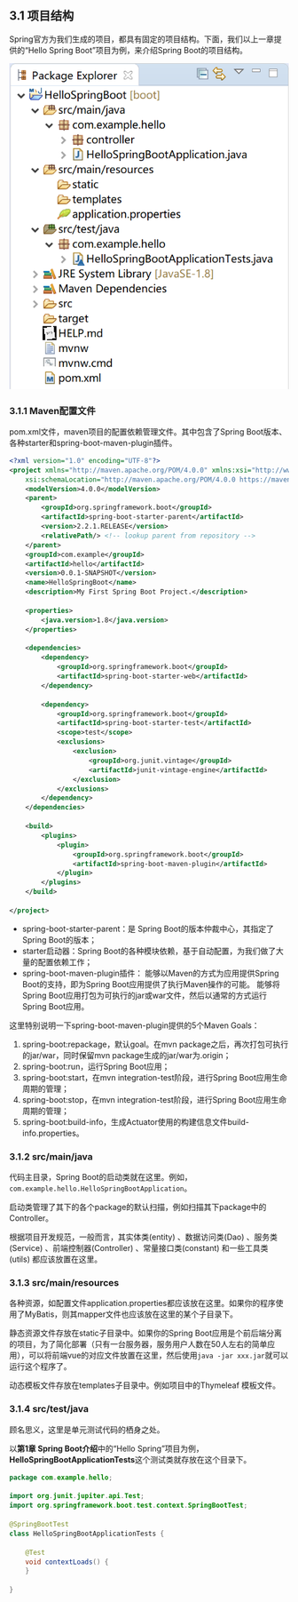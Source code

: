 ## 3.1 项目结构

Spring官方为我们生成的项目，都具有固定的项目结构。下面，我们以上一章提供的“Hello Spring Boot”项目为例，来介绍Spring Boot的项目结构。

![项目目录结构](images/image-20191107231751890.png)

### 3.1.1 Maven配置文件

pom.xml文件，maven项目的配置依赖管理文件。其中包含了Spring Boot版本、各种starter和spring-boot-maven-plugin插件。

```xml
<?xml version="1.0" encoding="UTF-8"?>
<project xmlns="http://maven.apache.org/POM/4.0.0" xmlns:xsi="http://www.w3.org/2001/XMLSchema-instance"
	xsi:schemaLocation="http://maven.apache.org/POM/4.0.0 https://maven.apache.org/xsd/maven-4.0.0.xsd">
	<modelVersion>4.0.0</modelVersion>
	<parent>
		<groupId>org.springframework.boot</groupId>
		<artifactId>spring-boot-starter-parent</artifactId>
		<version>2.2.1.RELEASE</version>
		<relativePath/> <!-- lookup parent from repository -->
	</parent>
	<groupId>com.example</groupId>
	<artifactId>hello</artifactId>
	<version>0.0.1-SNAPSHOT</version>
	<name>HelloSpringBoot</name>
	<description>My First Spring Boot Project.</description>

	<properties>
		<java.version>1.8</java.version>
	</properties>

	<dependencies>
		<dependency>
			<groupId>org.springframework.boot</groupId>
			<artifactId>spring-boot-starter-web</artifactId>
		</dependency>

		<dependency>
			<groupId>org.springframework.boot</groupId>
			<artifactId>spring-boot-starter-test</artifactId>
			<scope>test</scope>
			<exclusions>
				<exclusion>
					<groupId>org.junit.vintage</groupId>
					<artifactId>junit-vintage-engine</artifactId>
				</exclusion>
			</exclusions>
		</dependency>
	</dependencies>

	<build>
		<plugins>
			<plugin>
				<groupId>org.springframework.boot</groupId>
				<artifactId>spring-boot-maven-plugin</artifactId>
			</plugin>
		</plugins>
	</build>

</project>
```

- spring-boot-starter-parent：是 Spring Boot的版本仲裁中心，其指定了Spring Boot的版本；
- starter启动器：Spring Boot的各种模块依赖，基于自动配置，为我们做了大量的配置依赖工作；
- spring-boot-maven-plugin插件： 能够以Maven的方式为应用提供Spring Boot的支持，即为Spring Boot应用提供了执行Maven操作的可能。 能够将Spring Boot应用打包为可执行的jar或war文件，然后以通常的方式运行Spring Boot应用。

这里特别说明一下spring-boot-maven-plugin提供的5个Maven Goals：

1. spring-boot:repackage，默认goal。在mvn package之后，再次打包可执行的jar/war，同时保留mvn package生成的jar/war为.origin；
2. spring-boot:run，运行Spring Boot应用；
3. spring-boot:start，在mvn integration-test阶段，进行Spring Boot应用生命周期的管理；
4. spring-boot:stop，在mvn integration-test阶段，进行Spring Boot应用生命周期的管理；
5. spring-boot:build-info，生成Actuator使用的构建信息文件build-info.properties。

### 3.1.2 src/main/java

代码主目录，Spring  Boot的启动类就在这里。例如，`com.example.hello.HelloSpringBootApplication`。

启动类管理了其下的各个package的默认扫描，例如扫描其下package中的Controller。

根据项目开发规范，一般而言，其实体类(entity) 、数据访问类(Dao) 、服务类(Service) 、前端控制器(Controller) 、常量接口类(constant) 和一些工具类(utils) 都应该放置在这里。

### 3.1.3 src/main/resources

各种资源，如配置文件application.properties都应该放在这里。如果你的程序使用了MyBatis，则其mapper文件也应该放在这里的某个子目录下。

静态资源文件存放在static子目录中。如果你的Spring Boot应用是个前后端分离的项目，为了简化部署（只有一台服务器，服务用户人数在50人左右的简单应用），可以将前端vue的对应文件放置在这里，然后使用`java -jar xxx.jar`就可以运行这个程序了。

动态模板文件存放在templates子目录中。例如项目中的Thymeleaf 模板文件。

### 3.1.4 src/test/java

顾名思义，这里是单元测试代码的栖身之处。

以**第1章 Spring Boot介绍**中的“Hello Spring”项目为例，**HelloSpringBootApplicationTests**这个测试类就存放在这个目录下。

```java
package com.example.hello;

import org.junit.jupiter.api.Test;
import org.springframework.boot.test.context.SpringBootTest;

@SpringBootTest
class HelloSpringBootApplicationTests {

	@Test
	void contextLoads() {
	}

}
```

